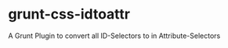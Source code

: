 grunt-css-idtoattr
==================

A Grunt Plugin to convert all ID-Selectors to in Attribute-Selectors
